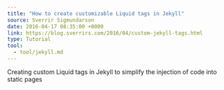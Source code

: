 ```yaml
---
title: "How to create customizable Liquid tags in Jekyll"
source: Sverrir Sigmundarson
date: 2016-04-17 08:35:00 +0000
link: https://blog.sverrirs.com/2016/04/custom-jekyll-tags.html
type: Tutorial
tool:
  - tool/jekyll.md
---
```

Creating custom Liquid tags in Jekyll to simplify the injection of code into static pages





